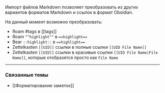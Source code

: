 Импорт файлов Markdown позволяет преобразовать из других вариантов форматов Markdown и ссылок в формат Obsidian.

На данный момент возможно преобразовать:

- Roam #tags в [[tags]]
- Roam `^^highlight^^` в `==highlight==`
- Bear `::highlight::` в `==highlight==`
- Zettelkasten `[[UID]]` ссылки в полные ссылки `[[UID File Name]]`
- Zettelkasten `[[UID]]` ссылки в красивые ссылки `[[UID File Name|File Name]]`, которые отобразятся просто как `File Name`

---

### Связанные темы

- [[Форматирование заметок]]